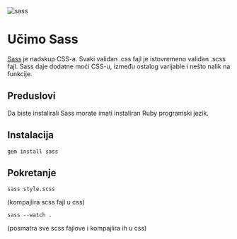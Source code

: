![sass](http://sass-lang.com/assets/img/logos/logo-b6e1ef6e.svg=300px)

# Učimo Sass

[Sass](http://sass-lang.com/) je nadskup CSS-a. Svaki validan .css fajl je istovremeno validan .scss fajl. Sass daje dodatne moći CSS-u, između ostalog varijable i nešto nalik na funkcije.

## Preduslovi

Da biste instalirali Sass morate imati instaliran Ruby programski jezik.


## Instalacija
```
gem install sass
```

## Pokretanje 
```
sass style.scss
```
(kompajlira scss fajl u css)

```
sass --watch .
```
(posmatra sve scss fajlove i kompajlira ih u css)
